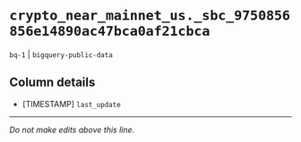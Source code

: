 # `crypto_near_mainnet_us._sbc_9750856856e14890ac47bca0af21cbca`
`bq-1` | `bigquery-public-data`

## Column details
* [TIMESTAMP] `last_update`

-------------------------------------------------------------------------------
*Do not make edits above this line.*
